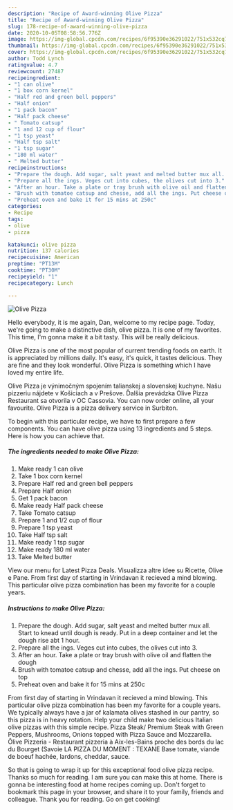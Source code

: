 ```yaml
---
description: "Recipe of Award-winning Olive Pizza"
title: "Recipe of Award-winning Olive Pizza"
slug: 178-recipe-of-award-winning-olive-pizza
date: 2020-10-05T08:58:56.776Z
image: https://img-global.cpcdn.com/recipes/6f95390e36291022/751x532cq70/olive-pizza-recipe-main-photo.jpg
thumbnail: https://img-global.cpcdn.com/recipes/6f95390e36291022/751x532cq70/olive-pizza-recipe-main-photo.jpg
cover: https://img-global.cpcdn.com/recipes/6f95390e36291022/751x532cq70/olive-pizza-recipe-main-photo.jpg
author: Todd Lynch
ratingvalue: 4.7
reviewcount: 27487
recipeingredient:
- "1 can olive"
- "1 box corn kernel"
- "Half red and green bell peppers"
- "Half onion"
- "1 pack bacon"
- "Half pack cheese"
- " Tomato catsup"
- "1 and 12 cup of flour"
- "1 tsp yeast"
- "Half tsp salt"
- "1 tsp sugar"
- "180 ml water"
- " Melted butter"
recipeinstructions:
- "Prepare the dough. Add sugar, salt yeast and melted butter mux all. Start to knead until dough is ready. Put in a deep container and let the dough rise abt 1 hour."
- "Prepare all the ings. Veges cut into cubes, the olives cut into 3."
- "After an hour. Take a plate or tray brush with olive oil and flatten the dough"
- "Brush with tomatoe catsup and chesse, add all the ings. Put cheese on top"
- "Preheat oven and bake it for 15 mins at 250c"
categories:
- Recipe
tags:
- olive
- pizza

katakunci: olive pizza 
nutrition: 137 calories
recipecuisine: American
preptime: "PT13M"
cooktime: "PT30M"
recipeyield: "1"
recipecategory: Lunch

---
```



![Olive Pizza](https://img-global.cpcdn.com/recipes/6f95390e36291022/751x532cq70/olive-pizza-recipe-main-photo.jpg)

Hello everybody, it is me again, Dan, welcome to my recipe page. Today, we're going to make a distinctive dish, olive pizza. It is one of my favorites. This time, I'm gonna make it a bit tasty. This will be really delicious.

Olive Pizza is one of the most popular of current trending foods on earth. It is appreciated by millions daily. It's easy, it's quick, it tastes delicious. They are fine and they look wonderful. Olive Pizza is something which I have loved my entire life.

Olive Pizza je výnimočným spojením talianskej a slovenskej kuchyne. Našu pizzeriu nájdete v Košiciach a v Prešove. Ďalšia prevádzka Olive Pizza Restaurant sa otvorila v OC Cassovia. You can now order online, all your favourite. Olive Pizza is a pizza delivery service in Surbiton.


To begin with this particular recipe, we have to first prepare a few components. You can have olive pizza using 13 ingredients and 5 steps. Here is how you can achieve that.

<!--inarticleads1-->

##### The ingredients needed to make Olive Pizza:

1. Make ready 1 can olive
1. Take 1 box corn kernel
1. Prepare Half red and green bell peppers
1. Prepare Half onion
1. Get 1 pack bacon
1. Make ready Half pack cheese
1. Take  Tomato catsup
1. Prepare 1 and 1/2 cup of flour
1. Prepare 1 tsp yeast
1. Take Half tsp salt
1. Make ready 1 tsp sugar
1. Make ready 180 ml water
1. Take  Melted butter


View our menu for Latest Pizza Deals. Visualizza altre idee su Ricette, Olive e Pane. From first day of starting in Vrindavan it recieved a mind blowing. This particular olive pizza combination has been my favorite for a couple years. 

<!--inarticleads2-->

##### Instructions to make Olive Pizza:

1. Prepare the dough. Add sugar, salt yeast and melted butter mux all. Start to knead until dough is ready. Put in a deep container and let the dough rise abt 1 hour.
1. Prepare all the ings. Veges cut into cubes, the olives cut into 3.
1. After an hour. Take a plate or tray brush with olive oil and flatten the dough
1. Brush with tomatoe catsup and chesse, add all the ings. Put cheese on top
1. Preheat oven and bake it for 15 mins at 250c


From first day of starting in Vrindavan it recieved a mind blowing. This particular olive pizza combination has been my favorite for a couple years. We typically always have a jar of kalamata olives stashed in our pantry, so this pizza is in heavy rotation. Help your child make two delicious Italian olive pizzas with this simple recipe. Pizza Steak/ Premium Steak with Green Peppers, Mushrooms, Onions topped with Pizza Sauce and Mozzarella. Ôlive Pizzeria - Restaurant pizzeria à Aix-les-Bains proche des bords du lac du Bourget (Savoie LA PIZZA DU MOMENT : TEXANE Base tomate, viande de boeuf hachée, lardons, cheddar, sauce. 

So that is going to wrap it up for this exceptional food olive pizza recipe. Thanks so much for reading. I am sure you can make this at home. There is gonna be interesting food at home recipes coming up. Don't forget to bookmark this page in your browser, and share it to your family, friends and colleague. Thank you for reading. Go on get cooking!
